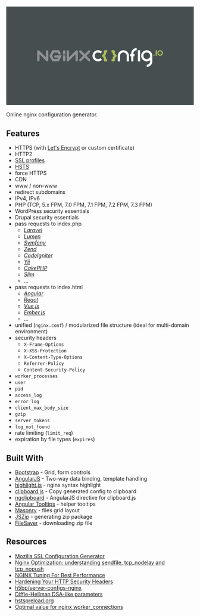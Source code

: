 [![nginxconfig.io](public/assets/img/share.png)](https://nginxconfig.io)

Online nginx configuration generator.

## Features
* HTTPS (with [Let's Encrypt](https://letsencrypt.org) or custom certificate)
* HTTP2
* [SSL profiles](https://mozilla.github.io/server-side-tls/ssl-config-generator/)
* [HSTS](https://hstspreload.org)
* force HTTPS
* CDN
* www / non-www
* redirect subdomains
* IPv4, IPv6
* PHP (TCP, 5.x FPM, 7.0 FPM, 7.1 FPM, 7.2 FPM, 7.3 FPM)
* WordPress security essentials
* Drupal security essentials
* pass requests to index.php
	* *[Laravel](https://laravel.com/docs/master/deployment#nginx)*
	* *[Lumen](https://lumen.laravel.com/docs/5.1/installation#configuration)*
	* *[Symfony](https://symfony.com/doc/current/setup/web_server_configuration.html#nginx)*
	* *[Zend](https://www.nginx.com/resources/wiki/start/topics/recipes/zend/)*
	* *[CodeIgniter](https://www.nginx.com/resources/wiki/start/topics/recipes/codeigniter/)*
	* *[Yii](http://www.yiiframework.com/doc/guide/1.1/en/quickstart.apache-nginx-config#nginx)*
	* *[CakePHP](https://book.cakephp.org/3.0/en/installation.html#nginx)*
	* *[Slim](https://www.slimframework.com/docs/start/web-servers.html)*
	* …
* pass requests to index.html
	* *[Angular](https://angular.io/guide/deployment#production-servers)*
	* *[React](https://github.com/react-boilerplate/react-boilerplate/blob/v3.5.0/app/.nginx.conf#L81)*
	* *[Vue.js](https://stackoverflow.com/questions/47655869/how-to-use-vue-js-with-nginx)*
	* *[Ember.js](https://discuss.emberjs.com/t/how-to-serve-all-routes-on-a-production-server-exactly/6372)*
	* …
* unified (`nginx.conf`) / modularized file structure (ideal for multi-domain environment)
* security headers
	* `X-Frame-Options`
	* `X-XSS-Protection`
	* `X-Content-Type-Options`
	* `Referrer-Policy`
	* `Content-Security-Policy`
* `worker_processes`
* `user`
* `pid`
* `access_log`
* `error_log`
* `client_max_body_size`
* `gzip`
* `server_tokens`
* `log_not_found`
* rate limiting (`limit_req`)
* expiration by file types (`expires`)

## Built With
* [Bootstrap](http://getbootstrap.com) - Grid, form controls
* [AngularJS](https://angularjs.org) - Two-way data binding, template handling
* [highlight.js](https://highlightjs.org) - nginx syntax highlight
* [clipboard.js](https://clipboardjs.com) - Copy generated config to clipboard
* [ngclipboard](http://sachinchoolur.github.io/ngclipboard/) - AngularJS directive for clipboard.js
* [Angular Tooltips](https://720kb.github.io/angular-tooltips/) - helper tooltips
* [Masonry](https://masonry.desandro.com) - files grid layout
* [JSZip](https://stuk.github.io/jszip) - generating zip package
* [FileSaver](https://github.com/eligrey/FileSaver.js) - downloading zip file

## Resources
* [Mozilla SSL Configuration Generator](https://mozilla.github.io/server-side-tls/ssl-config-generator/)
* [Nginx Optimization: understanding sendfile, tcp_nodelay and tcp_nopush](https://thoughts.t37.net/nginx-optimization-understanding-sendfile-tcp-nodelay-and-tcp-nopush-c55cdd276765)
* [NGINX Tuning For Best Performance](https://gist.github.com/denji/8359866)
* [Hardening Your HTTP Security Headers](https://www.keycdn.com/blog/http-security-headers/)
* [h5bp/server-configs-nginx](https://github.com/h5bp/server-configs-nginx)
* [Diffie-Hellman DSA-like parameters](https://security.stackexchange.com/questions/95178/diffie-hellman-parameters-still-calculating-after-24-hours/95184#95184)
* [hstspreload.org](https://hstspreload.org)
* [Optimal value for nginx worker_connections](https://serverfault.com/questions/787919/optimal-value-for-nginx-worker-connections)
